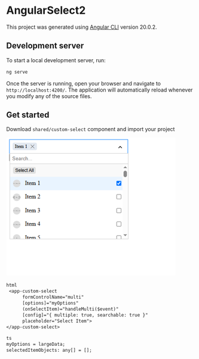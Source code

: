 # AngularSelect2

This project was generated using [Angular CLI](https://github.com/angular/angular-cli) version 20.0.2.

## Development server

To start a local development server, run:

```bash
ng serve
```

Once the server is running, open your browser and navigate to `http://localhost:4200/`. The application will automatically reload whenever you modify any of the source files.

## Get started

Download `shared/custom-select` component and import your project

![alt text](public/preview_1.png)

```
html
 <app-custom-select 
      formControlName="multi" 
      [options]="myOptions" 
      (onSelectItem)="handleMulti($event)"
      [config]="{ multiple: true, searchable: true }" 
      placeholder="Select Item">
</app-custom-select>
```

```
ts
myOptions = largeData;
selectedItemObjects: any[] = [];
```
